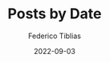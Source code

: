 ---
title: Posts by Date
layout: posts
tags: [machine learning, algorithms]
date: 2022-09-03
description: Sorted article by date.
author_profile: true
author: Federico Tiblias
---